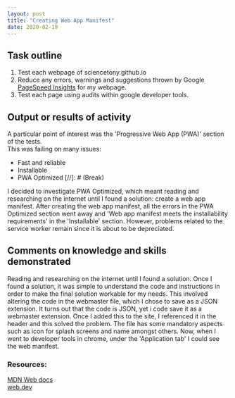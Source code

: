```yaml
---
layout: post
title: "Creating Web App Manifest"
date: 2020-02-19
---
```


## Task outline
1. Test each webpage of sciencetony.github.io
2. Reduce any errors, warnings and suggestions thrown by Google [PageSpeed Insights](https://developers.google.com/speed/docs/insights/v5/about) 
for my webpage.
3. Test each page using audits within google developer tools.

## Output or results of activity
A particular point of interest was the 'Progressive Web App (PWA)' section of the tests.  
This was failing on many issues:
* Fast and reliable
* Installable
* PWA Optimized
[//]: # (Break)

I decided to investigate PWA Optimized, which meant reading and researching on the internet until I found a solution: 
create a web app manifest.
After creating the web app manifest, all the errors in the PWA Optimized section went away and 'Web app manifest meets the installability requirements' in the 'Installable' section.
However, problems related to the service worker remain since it is about to be depreciated. 

## Comments on knowledge and skills demonstrated 
Reading and researching on the internet until I found a solution. 
Once I found a solution, it was simple to understand the code and instructions in order to make the final solution workable for my needs. 
This involved altering the code in the webmaster file, which I chose to save as a JSON extension.  It turns out that the code is JSON, yet i code save it as a webmaster extension.
Once I added this to the site, I referenced it in the header and this solved the problem. The file has some mandatory aspects such as icon for splash screens and name amongst others. 
Now, when I went to developer tools in chrome, under the 'Application tab' I could see the web manifest. 
### Resources:
[MDN Web docs](https://developer.mozilla.org/en-US/docs/Web/Manifest)<br>
[web.dev](https://web.dev/add-manifest/#create-the-manifest.webmanifest-file)
